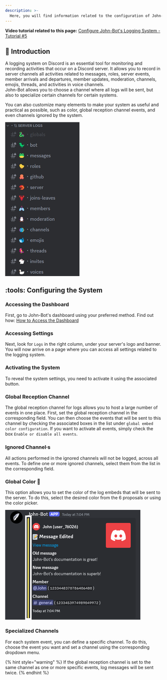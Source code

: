 ```yaml
---
description: >-
  Here, you will find information related to the configuration of John-Bot's logging system.
---
```


**Video tutorial related to this page:** [Configure John-Bot's Logging System - Tutorial #5](https://youtu.be/FE8a_8NTkeQ)

## :rocket: Introduction
A logging system on Discord is an essential tool for monitoring and recording activities that occur on a Discord server. It allows you to record in server channels all activities related to messages, roles, server events, member arrivals and departures, member updates, moderation, channels, emojis, threads, and activities in voice channels.
<br/> John-Bot allows you to choose a channel where all logs will be sent, but also to specialize certain channels for certain systems.

You can also customize many elements to make your system as useful and practical as possible, such as color, global reception channel events, and even channels ignored by the system.

![Example of a logging system on a Discord server](../../.gitbook/assets/logs_example.png)

## :tools: Configuring the System

### Accessing the Dashboard

First, go to John-Bot's dashboard using your preferred method. Find out how: [How to Access the Dashboard](../../guide/base.md#pushpin-access-the-dashboard)

### Accessing Settings

Next, look for `Logs` in the right column, under your server's logo and banner. You will now arrive on a page where you can access all settings related to the logging system.

### Activating the System

To reveal the system settings, you need to activate it using the associated button.

### Global Reception Channel

The global reception channel for logs allows you to host a large number of events in one place. First, set the global reception channel in the corresponding field. You can then choose the events that will be sent to this channel by checking the associated boxes in the list under `global embed color configuration`. If you want to activate all events, simply check the box `Enable or disable all events`.

### Ignored Channel⸱s

All actions performed in the ignored channels will not be logged, across all events. To define one or more ignored channels, select them from the list in the corresponding field.

### Global Color :gem:

This option allows you to set the color of the log embeds that will be sent to the server. To do this, select the desired color from the 6 proposals or using the color picker.

![Example of a log message on a Discord server with the embed color highlighted](../../.gitbook/assets/logs_color_exeample.png)

### Specialized Channels

For each system event, you can define a specific channel. To do this, choose the event you want and set a channel using the corresponding dropdown menu.

{% hint style="warning" %}
If the global reception channel is set to the same channel as one or more specific events, log messages will be sent twice.
{% endhint %}